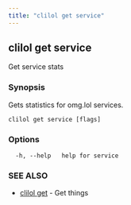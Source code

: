 ```yaml
---
title: "clilol get service"
---
```

## clilol get service

Get service stats

### Synopsis

Gets statistics for omg.lol services.

```
clilol get service [flags]
```

### Options

```
  -h, --help   help for service
```

### SEE ALSO

* [clilol get](clilol_get.md)	 - Get things

